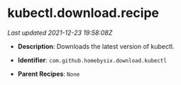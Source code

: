 # kubectl.download.recipe

_Last updated 2021-12-23 19:58:08Z_

- **Description**: Downloads the latest version of kubectl.

- **Identifier**: `com.github.homebysix.download.kubectl`

- **Parent Recipes**: `None`